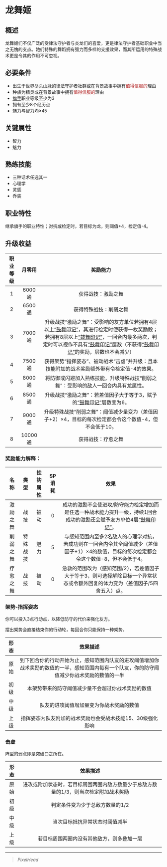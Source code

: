 # 龙舞姬

## 概述

龙舞姬们不仅广泛的受律法守护者与炎龙们的喜爱，更是律法守护者基础职业中当之无愧的支点。她们特殊的舞蹈拥有强力而多样的支援效果，而其所运用的特殊战术更是令其的作用不可忽视。

## 必要条件

* 出生于世界尽头山脉的律法守护者社群或在背景故事中拥有<font color="#B22222">值得信服的</font>理由
* 种族为精灵或在背景故事中拥有<font color="#B22222">值得信服的</font>理由
* <a href="../../../basicJob/Standard-bearer" target="_blank">旗手</a>职业等级至少为3
* 拥有至少8个经历点
* 魅力与智力均≥45

## 关键属性

* 智力
* 魅力

## 熟练技能

* 三种话术任选其一
* 心理学
* 灵感
* 乔装
  
## 职业特性

继承旗手的职业特性；对抗或检定时，若目标为龙，则阈值+4，检定值-4。

## 升级收益

职业等级|月零用|奖励能力
:--:|:--:|:--:
1|6000通|获得战技：激励之舞
2|6500通|获得特殊战技：削弱之舞
3|7000通|升级战技“激励之舞”：受影响的友方单位若拥有4层以上<a href="../../../../status/mark/#鼓舞印记" target="_blank">“鼓舞印记”</a>，其进行检定时便获得一枚奖励骰；若拥有8层以上<a href="../../../../status/mark/#鼓舞印记" target="_blank">“鼓舞印记”</a>，一回合内最多两次，判定时可以视作不具有<a href="../../../../status/mark/#鼓舞印记" target="_blank">“鼓舞印记”</a>层数（不获得<a href="../../../../status/mark/#鼓舞印记" target="_blank">“鼓舞印记”</a>的奖励，层数也不会减少）
4|7500通|获得架势“指挥姿态”、被动战术“击虚”并升级：且本技能附加的战术奖励额外带有令检定值-4的效果。
5|8000通|将防御或闪避加入熟练技能，升级特殊战技“削弱之舞”：受影响的敌人一回合内具有龙属性。
6|8500通|升级战技“激励之舞”：若差值因子大于等于3，赋予的<a href="../../../../status/mark/#鼓舞印记" target="_blank">“鼓舞印记”</a>层数变为6。
7|9000通|升级特殊战技“削弱之舞”：阈值减少量变为（差值因子+2）×4，目标的每次检定都会令这个数值-4，但不会低于10。
8|10000通|获得战技：疗愈之舞

### 奖励能力解释：

名称|类型|挂钩属性|SP消耗|效果
:--:|:--:|:--:|:--:|:--:
激励之舞|战技|被动|0|成功的激励不会使进攻/防守能力检定增加而是任选一种战术能力提升一级，持续1回合<br>成功的激励还会赋予友方单位4层<a href="../../../../status/mark/#鼓舞印记" target="_blank">“鼓舞印记”</a>。
削弱之舞|特殊战技|魅力|5|与感知范围内至多2名敌人的心理学对抗，若成功则在一回合内令其全阈值减少（差值因子+1）×4的数值，目标的每次检定都会令这个数值-8，但不会低于4。
疗愈之舞|战技|被动|0|急救的范围改为（感知范围/2），若差值因子大于等于3，则可选择解除目标一个异常状态或令额外回复的体力变为（差值因子/5四舍五入）点。

### 架势-指挥姿态

你可以投入3点行动点，以降低防守的代价来强化友方。

摆出架势会直接结束你的行动轮，每回合你只能保持一种架势。

形态|效果描述
:--:|:--:
原始|到下回合你的行动开始为止，感知范围内队友的进攻阈值增加你战术奖励的数值的一半，感知范围内每有一个队友，你的防守阈值减少你战术奖励的数值的一半
初级|本架势带来的防守阈值减少量不会超过你战术奖励的数值
中级|队友的进攻阈值增加量变为你战术奖励的数值
上级|指挥姿态为队友附加的战术奖励也会受战术技能15、30级强化影响

### 击虚

阵型的弱点即是突破口之所在。

形态|效果描述
:--:|:--:
原始|进攻或附加状态时，若目标周围两圈内敌方数量少于总敌方数量的1/3，则当次检定附加战术奖励
初级|判定条件变为少于总敌方数量的1/2
中级|当次目标抵抗异常状态时阈值减半
上级|若目标周围两圈内没有其他敌方，则多叠加一层

---

> *PixelHead*